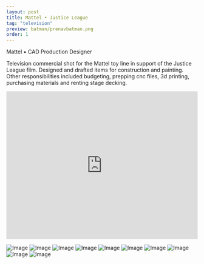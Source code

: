 ```yaml
---
layout: post
title: Mattel • Justice League
tag: "television"
preview: batman/prenavbatman.png
order: 1
---
```

Mattel • CAD Production Designer

Television commercial shot for the Mattel toy line in support of the Justice League film. Designed and drafted items for construction and painting. Other responsibilities included budgeting, prepping cnc files, 3d printing, purchasing materials and renting stage decking.

<iframe frameborder="0" scrolling="no" height="390" width="100%" src="https://player.vimeo.com/video/251694440?title=0&byline=0&portrait=0" allow="autoplay; encrypted-media" allowfullscreen></iframe>

![Image](1jl.png)
![Image](2jl.png)
![Image](3jl.png)
![Image](4jl.png)
![Image](5jl.png)
![Image](6jl.png)
![Image](7jl.png)
![Image](8jl.png)
![Image](9jl.png)
![Image](10jl.png)
